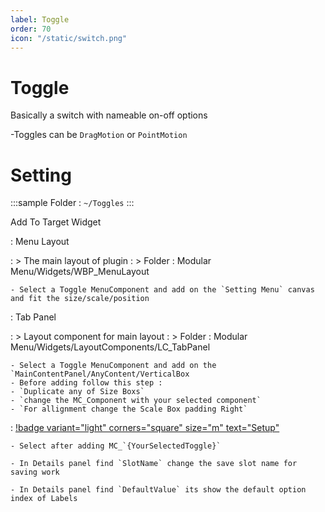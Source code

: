 ```yaml
---
label: Toggle
order: 70
icon: "/static/switch.png"
---
```

# Toggle

Basically a switch with nameable on-off options

 -Toggles can be `DragMotion` or `PointMotion`

# Setting

<style>
    .sample {
        text-align: center;
        color: #1956AF;
        border-radius: 10px;
        background-color: #ffb300;
        border: 1px solid #1956AF;
        padding-top: 20px;
        margin-bottom: 20px;
    }
</style>

:::sample
 Folder :  `~/Toggles`
:::

Add To Target Widget

:   Menu Layout
    
   : > The main layout of plugin
   : > Folder : Modular Menu/Widgets/WBP_MenuLayout

    - Select a Toggle MenuComponent and add on the `Setting Menu` canvas and fit the size/scale/position


:   Tab Panel
    
   : > Layout component for main layout
   : > Folder : Modular Menu/Widgets/LayoutComponents/LC_TabPanel

    - Select a Toggle MenuComponent and add on the `MainContentPanel/AnyContent/VerticalBox
    - Before adding follow this step : 
    - `Duplicate any of Size Boxs`
    - `change the MC_Component with your selected component`
    - `For allignment change the Scale Box padding Right`


:   [!badge variant="light" corners="square" size="m" text="Setup"]()

    - Select after adding MC_`{YourSelectedToggle}`

    - In Details panel find `SlotName` change the save slot name for saving work 

    - In Details panel find `DefaultValue` its show the default option index of Labels 